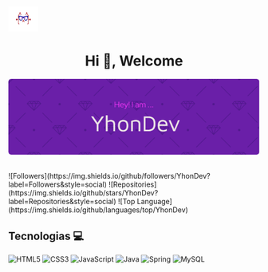 <div>
  <img src="/giphy/cat-flow.webp" width="60" height="50">
  <h1 align="center", font-size:4rem>Hi 👋, Welcome</h1>


<p align="center">
  <img src="/img/banner/github-header-image.png"/>
</p>
<br>

</div>
![Followers](https://img.shields.io/github/followers/YhonDev?label=Followers&style=social)
![Repositories](https://img.shields.io/github/stars/YhonDev?label=Repositories&style=social)
![Top Language](https://img.shields.io/github/languages/top/YhonDev)

## Tecnologias 💻
![HTML5](https://img.shields.io/badge/html5-%23E34F26.svg?style=for-the-badge&logo=html5&logoColor=white)
![CSS3](https://img.shields.io/badge/css3-%231572B6.svg?style=for-the-badge&logo=css3&logoColor=white)
![JavaScript](https://img.shields.io/badge/javascript-%23323330.svg?style=for-the-badge&logo=javascript&logoColor=%23F7DF1E)
![Java](https://img.shields.io/badge/java-%23ED8B00.svg?style=for-the-badge&logo=openjdk&logoColor=white)
![Spring](https://img.shields.io/badge/spring-%236DB33F.svg?style=for-the-badge&logo=spring&logoColor=white)
![MySQL](https://img.shields.io/badge/mysql-%2300f.svg?style=for-the-badge&logo=mysql&logoColor=white)
